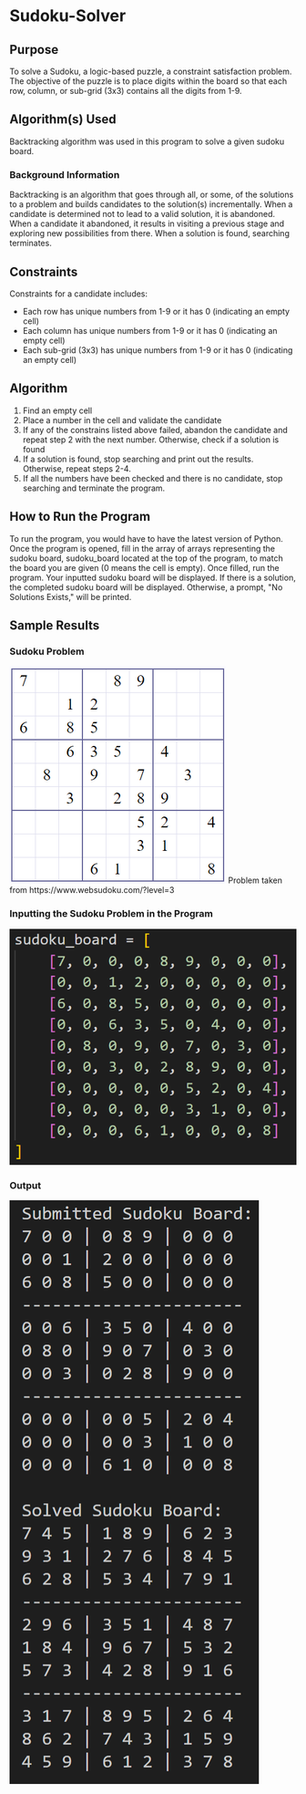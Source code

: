 # Sudoku-Solver
 
## Purpose 
To solve a Sudoku, a logic-based puzzle, a constraint satisfaction problem. The objective of the puzzle is to place digits within the board so that each row, column, or sub-grid (3x3) contains all the digits from 1-9.

## Algorithm(s) Used
Backtracking algorithm was used in this program to solve a given sudoku board. 

### Background Information
Backtracking is an algorithm that goes through all, or some, of the solutions to a problem and builds candidates to the solution(s) incrementally. When a candidate is determined not to lead to a valid solution, it is abandoned. When a candidate it abandoned, it results in visiting a previous stage and exploring new possibilities from there. When a solution is found, searching terminates.

## Constraints 
Constraints for a candidate includes:
<ul>
 <li>Each row has unique numbers from 1-9 or it has 0 (indicating an empty cell) </li>
 <li>Each column has unique numbers from 1-9 or it has 0 (indicating an empty cell) </li>
 <li>Each sub-grid (3x3) has unique numbers from 1-9 or it has 0 (indicating an empty cell) </li>
</ul>

## Algorithm
<ol>
 <li>Find an empty cell</li>
 <li>Place a number in the cell and validate the candidate</li> 
 <li>If any of the constrains listed above failed, abandon the candidate and repeat step 2 with the next number. Otherwise, check if a solution is found</li>
 <li>If a solution is found, stop searching and print out the results. Otherwise, repeat steps 2-4.</li>
 <li>If all the numbers have been checked and there is no candidate, stop searching and terminate the program.</li>
</ol>

## How to Run the Program
To run the program, you would have to have the latest version of Python. Once the program is opened, fill in the array of arrays representing the sudoku board, sudoku_board located at the top of the program, to match the board you are given (0 means the cell is empty). Once filled, run the program. Your inputted sudoku board will be displayed. If there is a solution, the completed sudoku board will be displayed. Otherwise, a prompt, "No Solutions Exists," will be printed.

## Sample Results
### Sudoku Problem
<img src="/images/sudoku_problem.png"/>
Problem taken from https://www.websudoku.com/?level=3

### Inputting the Sudoku Problem in the Program
<img src="/images/sudoku_input.png"/>

### Output 
<img src="/images/sudoku_answers.png">
